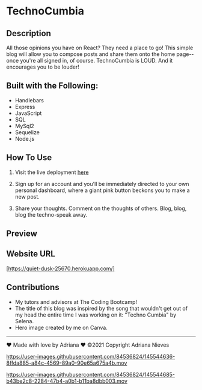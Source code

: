 # TechnoCumbia

## Description
All those opinions you have on React? They need a place to go! This simple blog will allow you to compose posts and share them onto the home page--once you're all signed in, of course. TechnoCumbia is LOUD. And it encourages you to be louder!

## Built with the Following:
 - Handlebars
 - Express
 - JavaScript
 - SQL
 - MySql2
 - Sequelize
 - Node.js

## How To Use

1. Visit the live deployment [here](https://quiet-dusk-25670.herokuapp.com/)

2. Sign up for an account and you'll be immediately directed to your own personal dashboard, where a giant pink button beckons you to make a new post.

3. Share your thoughts. Comment on the thoughts of others. Blog, blog, blog the techno-speak away.

## Preview



## Website URL

[https://quiet-dusk-25670.herokuapp.com/]

## Contributions

 - My tutors and advisors at The Coding Bootcamp!
 - The title of this blog was inspired by the song that wouldn't get out of my head the entire time I was working on it: "Techno Cumbia" by Selena.
 - Hero image created by me on Canva. 

----
❤️ Made with love by Adriana ❤️
©️2021 Copyright Adriana Nieves


https://user-images.githubusercontent.com/84536824/145544636-8ffda885-a84c-4569-89a0-90e65a675a4b.mov



https://user-images.githubusercontent.com/84536824/145544685-b43be2c8-2284-47b4-a0b1-b11ba8dbb003.mov

